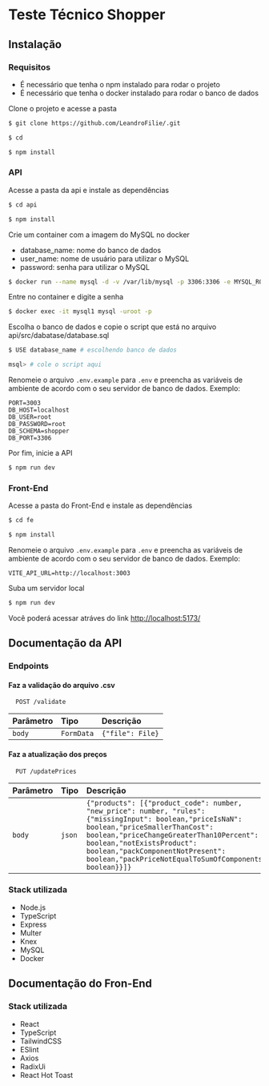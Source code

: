 # Teste Técnico Shopper

## Instalação
### Requisitos
- É necessário que tenha o npm instalado para rodar o projeto
- É necessário que tenha o docker instalado para rodar o banco de dados

Clone o projeto e acesse a pasta
```bash
$ git clone https://github.com/LeandroFilie/.git

$ cd 

$ npm install
```

### API
Acesse a pasta da api e instale as dependências

```bash
$ cd api

$ npm install
```

Crie um container com a imagem do MySQL no docker
  - database_name: nome do banco de dados
  - user_name: nome de usuário para utilizar o MySQL
  - password: senha para utilizar o MySQL
```bash
$ docker run --name mysql -d -v /var/lib/mysql -p 3306:3306 -e MYSQL_ROOT_PASSWORD=root -e MYSQL_DATABASE=database_name -e MYSQL_USER=user_name -e MYSQL_PASSWORD=password mysql:8
```

Entre no container e digite a senha
```bash
$ docker exec -it mysql1 mysql -uroot -p
```

Escolha o banco de dados e copie o script que está no arquivo api/src/dabatase/database.sql
```bash
$ USE database_name # escolhendo banco de dados

msql> # cole o script aqui
```

Renomeie o arquivo `.env.example` para `.env` e preencha as variáveis de ambiente de acordo com o seu servidor de banco de dados. Exemplo: 
```env
PORT=3003
DB_HOST=localhost
DB_USER=root
DB_PASSWORD=root
DB_SCHEMA=shopper
DB_PORT=3306
```

Por fim, inicie a API
```bash
$ npm run dev
```

### Front-End
Acesse a pasta do Front-End e instale as dependências

```bash
$ cd fe

$ npm install
```

Renomeie o arquivo `.env.example` para `.env` e preencha as variáveis de ambiente de acordo com o seu servidor de banco de dados. Exemplo: 
```env
VITE_API_URL=http://localhost:3003
```

Suba um servidor local

```bash
$ npm run dev
```

Você poderá acessar atráves do link [http://localhost:5173/](http://localhost:5173/)

## Documentação da API

### Endpoints
#### Faz a validação do arquivo .csv
```
  POST /validate
```

| Parâmetro   | Tipo       | Descrição                                   |
| :---------- | :--------- | :------------------------------------------ |
| `body`      | `FormData` | `{"file": File}` |


#### Faz a atualização dos preços
```
  PUT /updatePrices
```

| Parâmetro   | Tipo  | Descrição                                   |
| :---------- | :---- | :------------------------------------------ |
| `body`      | `json`| `{"products": [{"product_code": number, "new_price": number, "rules": {"missingInput": boolean,"priceIsNaN": boolean,"priceSmallerThanCost": boolean,"priceChangeGreaterThan10Percent": boolean,"notExistsProduct": boolean,"packComponentNotPresent": boolean,"packPriceNotEqualToSumOfComponents": boolean}}]}` |

### Stack utilizada
- Node.js
- TypeScript
- Express
- Multer
- Knex
- MySQL
- Docker


## Documentação do Fron-End

### Stack utilizada
- React
- TypeScript
- TailwindCSS
- ESlint
- Axios
- RadixUi
- React Hot Toast
